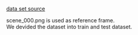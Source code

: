 [data set source](http://rpg.ifi.uzh.ch/datasets/remode_test_data.zip)


scene_000.png is used as reference frame.  
We devided the dataset into train and test dataset.
